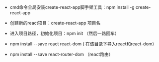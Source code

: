 
- cmd命令全局安装create-react-app脚手架工具：npm install -g create-react-app

- 创建新的react项目：create-react-app 项目名 

- 进入项目路径，初始化项目：npm init   （然后一路回车）

- npm install --save react react-dom  ( 在该目录下导入react和react-dom）
  
- npm install --save  react-router-dom   （react路由）